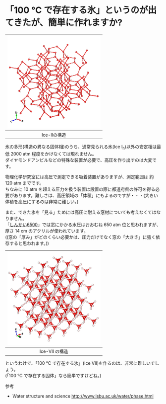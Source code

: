 # 「100 °C で存在する氷」というのが出てきたが、簡単に作れますか?

|<img class="size-medium wp-image-6503" src="/img/IceII.png" alt="Ice-IIの構造模型" width="300" height="300" />|
|:---:|
|Ice-IIの構造|

氷の多形(構造の異なる固体相)のうち、通常見られる氷(Ice I<sub>h</sub>)以外の安定相は最低 2000 atm 程度をかけなくては現れません。  
ダイヤモンドアンビルなどの特殊な装置が必要で、高圧を作り出すのは大変です。

物理化学研究室には高圧で測定できる吸着装置がありますが、測定範囲は 約 120 atm までです。  
ちなみに 10 atm を超える圧力を扱う装置は設置の際に都道府県の許可を得る必要があります。難しさは、高圧領域の「体積」にもよるのですが・・・(大きい体積を高圧にするのは非常に難しい。)  

また、できた氷を「見る」ためには高圧に耐える窓材についても考えなくてはなりません。  
「<a href="http://ja.wikipedia.org/wiki/%E3%81%97%E3%82%93%E3%81%8B%E3%81%846500">しんかい6500</a>」では窓にかかる水圧はおおむね 650 atm 位と思われますが、厚さ 14 cm のアクリルが使われています。   
((窓の「厚み」がどのくらい必要かは、圧力だけでなく窓の「大きさ」に強く依存すると思われます。))

|<img class="size-medium wp-image-6505" src="/img/IceVII.png" alt="Ice VII の構造" width="300" height="300" />|
|:---:|
|Ice-VII の構造|

というわけで、「100 °C で存在する氷」(Ice VII)を作るのは、非常に難しいでしょう。  
(「100 °C で存在する固体」なら簡単ですけどね。)

参考
- Water structure and science http://www.lsbu.ac.uk/water/phase.html
